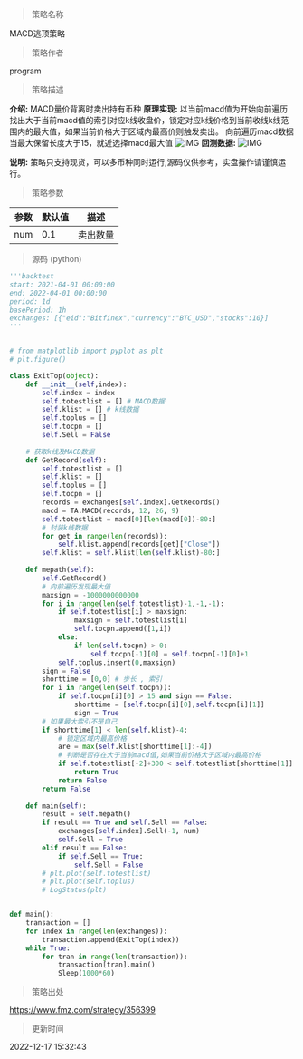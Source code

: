 
> 策略名称

MACD逃顶策略

> 策略作者

program

> 策略描述

**介绍:** MACD量价背离时卖出持有币种
**原理实现:** 以当前macd值为开始向前遍历找出大于当前macd值的索引对应k线收盘价，锁定对应k线价格到当前收线k线范围内的最大值，如果当前价格大于区域内最高价则触发卖出。
向前遍历macd数据当最大保留长度大于15，就近选择macd最大值
 ![IMG](https://www.fmz.com/upload/asset/245a08277f17f12091cf4.png) 
**回测数据:** 
 ![IMG](https://www.fmz.com/upload/asset/245180e358693ba791ce0.png) 

**说明:** 策略只支持现货，可以多币种同时运行,源码仅供参考，实盘操作请谨慎运行。

> 策略参数



|参数|默认值|描述|
|----|----|----|
|num|0.1|卖出数量|


> 源码 (python)

``` python
'''backtest
start: 2021-04-01 00:00:00
end: 2022-04-01 00:00:00
period: 1d
basePeriod: 1h
exchanges: [{"eid":"Bitfinex","currency":"BTC_USD","stocks":10}]
'''


# from matplotlib import pyplot as plt
# plt.figure()

class ExitTop(object):
    def __init__(self,index):
        self.index = index 
        self.totestlist = [] # MACD数据
        self.klist = [] # k线数据
        self.toplus = []
        self.tocpn = []
        self.Sell = False
    
    # 获取k线及MACD数据
    def GetRecord(self):
        self.totestlist = []
        self.klist = []
        self.toplus = []
        self.tocpn = []
        records = exchanges[self.index].GetRecords()
        macd = TA.MACD(records, 12, 26, 9)
        self.totestlist = macd[0][len(macd[0])-80:]
        # 封装k线数据
        for get in range(len(records)):
            self.klist.append(records[get]["Close"])
        self.klist = self.klist[len(self.klist)-80:]
    
    def mepath(self):
        self.GetRecord()
        # 向前遍历发现最大值
        maxsign = -1000000000000
        for i in range(len(self.totestlist)-1,-1,-1):
            if self.totestlist[i] > maxsign:
                maxsign = self.totestlist[i]
                self.tocpn.append([1,i])
            else:
                if len(self.tocpn) > 0:
                    self.tocpn[-1][0] = self.tocpn[-1][0]+1
            self.toplus.insert(0,maxsign)
        sign = False
        shorttime = [0,0] # 步长 , 索引
        for i in range(len(self.tocpn)):
            if self.tocpn[i][0] > 15 and sign == False:
                shorttime = [self.tocpn[i][0],self.tocpn[i][1]]
                sign = True
        # 如果最大索引不是自己
        if shorttime[1] < len(self.klist)-4:
            # 锁定区域内最高价格
            are = max(self.klist[shorttime[1]:-4])
            # 判断是否存在大于当前macd值,如果当前价格大于区域内最高价格
            if self.totestlist[-2]+300 < self.totestlist[shorttime[1]] and self.klist[-2] >= are:
                return True
            return False
        return False
    
    def main(self):
        result = self.mepath()
        if result == True and self.Sell == False:
            exchanges[self.index].Sell(-1, num)
            self.Sell = True
        elif result == False:
            if self.Sell == True:
                self.Sell = False
        # plt.plot(self.totestlist)
        # plt.plot(self.toplus)
        # LogStatus(plt)


def main():
    transaction = []
    for index in range(len(exchanges)):
        transaction.append(ExitTop(index))
    while True:
        for tran in range(len(transaction)):
            transaction[tran].main()
            Sleep(1000*60)
```

> 策略出处

https://www.fmz.com/strategy/356399

> 更新时间

2022-12-17 15:32:43
